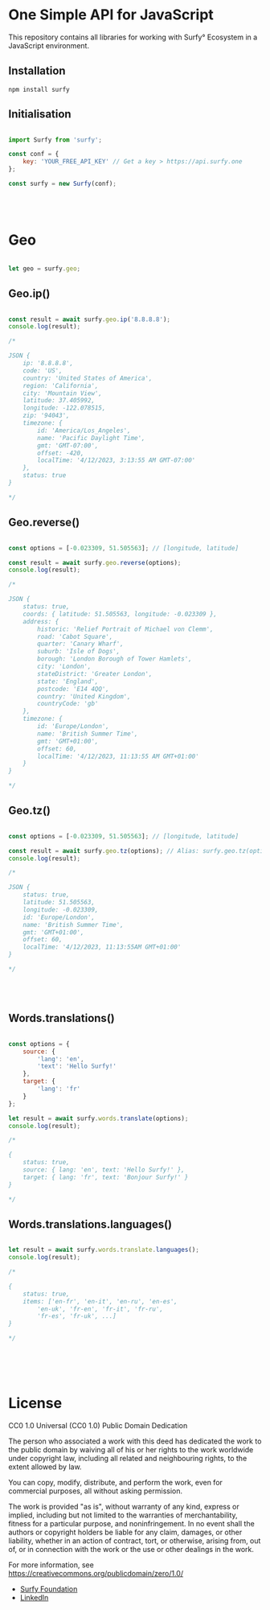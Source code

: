 # One Simple API for JavaScript

This repository contains all libraries for working with Surfy° Ecosystem in a JavaScript environment.

## Installation

```
npm install surfy
```

## Initialisation

```js

import Surfy from 'surfy';

const conf = {
	key: 'YOUR_FREE_API_KEY' // Get a key > https://api.surfy.one
};

const surfy = new Surfy(conf);

```

<br/>
<br/>

# Geo

```js

let geo = surfy.geo;

```

## Geo.ip()

```js

const result = await surfy.geo.ip('8.8.8.8');
console.log(result);

/*

JSON {
	ip: '8.8.8.8',
	code: 'US',
	country: 'United States of America',
	region: 'California',
	city: 'Mountain View',
	latitude: 37.405992,
	longitude: -122.078515,
	zip: '94043',
	timezone: {
		id: 'America/Los_Angeles',
		name: 'Pacific Daylight Time',
		gmt: 'GMT-07:00',
		offset: -420,
		localTime: '4/12/2023, 3:13:55 AM GMT-07:00'
	},
	status: true
}

*/

```

## Geo.reverse()

```js

const options = [-0.023309, 51.505563]; // [longitude, latitude]

const result = await surfy.geo.reverse(options);
console.log(result);

/*

JSON {
	status: true,
	coords: { latitude: 51.505563, longitude: -0.023309 },
	address: {
		historic: 'Relief Portrait of Michael von Clemm',
		road: 'Cabot Square',
		quarter: 'Canary Wharf',
		suburb: 'Isle of Dogs',
		borough: 'London Borough of Tower Hamlets',
		city: 'London',
		stateDistrict: 'Greater London',
		state: 'England',
		postcode: 'E14 4QQ',
		country: 'United Kingdom',
		countryCode: 'gb'
	},
	timezone: {
		id: 'Europe/London',
		name: 'British Summer Time',
		gmt: 'GMT+01:00',
		offset: 60,
		localTime: '4/12/2023, 11:13:55 AM GMT+01:00'
	}
}

*/

```

## Geo.tz()

```js

const options = [-0.023309, 51.505563]; // [longitude, latitude]

const result = await surfy.geo.tz(options); // Alias: surfy.geo.tz(options)
console.log(result);

/*

JSON {
	status: true,
	latitude: 51.505563,
	longitude: -0.023309,
	id: 'Europe/London',
	name: 'British Summer Time',
	gmt: 'GMT+01:00',
	offset: 60,
	localTime: '4/12/2023, 11:13:55AM GMT+01:00'
}

*/

```

<br/>
<br/>

## Words.translations()

```js

const options = {
	source: {
		'lang': 'en',
		'text': 'Hello Surfy!'
	},
	target: {
		'lang': 'fr'
	}
};

let result = await surfy.words.translate(options);
console.log(result);

/*

{
	status: true,
	source: { lang: 'en', text: 'Hello Surfy!' },
	target: { lang: 'fr', text: 'Bonjour Surfy!' }
}

*/

```

## Words.translations.languages()


```js

let result = await surfy.words.translate.languages();
console.log(result);

/*

{
	status: true,
	items: ['en-fr', 'en-it', 'en-ru', 'en-es',
		'en-uk', 'fr-en', 'fr-it', 'fr-ru',
		'fr-es', 'fr-uk', ...]
}

*/

```

<br/>

<br />
<br />

# License

CC0 1.0 Universal (CC0 1.0) Public Domain Dedication

The person who associated a work with this deed has dedicated the work to the public domain by waiving all of his or her rights to the work worldwide under copyright law, including all related and neighbouring rights, to the extent allowed by law.

You can copy, modify, distribute, and perform the work, even for commercial purposes, all without asking permission.

The work is provided "as is", without warranty of any kind, express or implied, including but not limited to the warranties of merchantability, fitness for a particular purpose, and noninfringement. In no event shall the authors or copyright holders be liable for any claim, damages, or other liability, whether in an action of contract, tort, or otherwise, arising from, out of, or in connection with the work or the use or other dealings in the work.

For more information, see <https://creativecommons.org/publicdomain/zero/1.0/>

- [Surfy Foundation](https://hello.surfy.one)
- [LinkedIn](https://www.linkedin.com/in/astroscout/)
